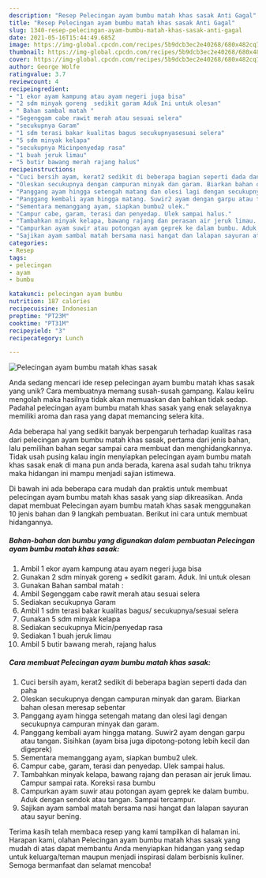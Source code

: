 ```yaml
---
description: "Resep Pelecingan ayam bumbu matah khas sasak Anti Gagal"
title: "Resep Pelecingan ayam bumbu matah khas sasak Anti Gagal"
slug: 1340-resep-pelecingan-ayam-bumbu-matah-khas-sasak-anti-gagal
date: 2021-05-16T15:44:49.685Z
image: https://img-global.cpcdn.com/recipes/5b9dcb3ec2e40268/680x482cq70/pelecingan-ayam-bumbu-matah-khas-sasak-foto-resep-utama.jpg
thumbnail: https://img-global.cpcdn.com/recipes/5b9dcb3ec2e40268/680x482cq70/pelecingan-ayam-bumbu-matah-khas-sasak-foto-resep-utama.jpg
cover: https://img-global.cpcdn.com/recipes/5b9dcb3ec2e40268/680x482cq70/pelecingan-ayam-bumbu-matah-khas-sasak-foto-resep-utama.jpg
author: George Wolfe
ratingvalue: 3.7
reviewcount: 4
recipeingredient:
- "1 ekor ayam kampung atau ayam negeri juga bisa"
- "2 sdm minyak goreng  sedikit garam Aduk Ini untuk olesan"
- " Bahan sambal matah "
- "Segenggam cabe rawit merah atau sesuai selera"
- "secukupnya Garam"
- "1 sdm terasi bakar kualitas bagus secukupnyasesuai selera"
- "5 sdm minyak kelapa"
- "secukupnya Micinpenyedap rasa"
- "1 buah jeruk limau"
- "5 butir bawang merah rajang halus"
recipeinstructions:
- "Cuci bersih ayam, kerat2 sedikit di beberapa bagian seperti dada dan paha"
- "Oleskan secukupnya dengan campuran minyak dan garam. Biarkan bahan olesan meresap sebentar"
- "Panggang ayam hingga setengah matang dan olesi lagi dengan secukupnya campuran minyak dan garam."
- "Panggang kembali ayam hingga matang. Suwir2 ayam dengan garpu atau tangan. Sisihkan (ayam bisa juga dipotong-potong lebih kecil dan digeprek)"
- "Sementara memanggang ayam, siapkan bumbu2 ulek."
- "Campur cabe, garam, terasi dan penyedap. Ulek sampai halus."
- "Tambahkan minyak kelapa, bawang rajang dan perasan air jeruk limau. Campur sampai rata. Koreksi rasa bumbu"
- "Campurkan ayam suwir atau potongan ayam geprek ke dalam bumbu. Aduk dengan sendok atau tangan. Sampai tercampur."
- "Sajikan ayam sambal matah bersama nasi hangat dan lalapan sayuran atau sayur bening."
categories:
- Resep
tags:
- pelecingan
- ayam
- bumbu

katakunci: pelecingan ayam bumbu 
nutrition: 187 calories
recipecuisine: Indonesian
preptime: "PT23M"
cooktime: "PT31M"
recipeyield: "3"
recipecategory: Lunch

---
```



![Pelecingan ayam bumbu matah khas sasak](https://img-global.cpcdn.com/recipes/5b9dcb3ec2e40268/680x482cq70/pelecingan-ayam-bumbu-matah-khas-sasak-foto-resep-utama.jpg)

Anda sedang mencari ide resep pelecingan ayam bumbu matah khas sasak yang unik? Cara membuatnya memang susah-susah gampang. Kalau keliru mengolah maka hasilnya tidak akan memuaskan dan bahkan tidak sedap. Padahal pelecingan ayam bumbu matah khas sasak yang enak selayaknya memiliki aroma dan rasa yang dapat memancing selera kita.



Ada beberapa hal yang sedikit banyak berpengaruh terhadap kualitas rasa dari pelecingan ayam bumbu matah khas sasak, pertama dari jenis bahan, lalu pemilihan bahan segar sampai cara membuat dan menghidangkannya. Tidak usah pusing kalau ingin menyiapkan pelecingan ayam bumbu matah khas sasak enak di mana pun anda berada, karena asal sudah tahu triknya maka hidangan ini mampu menjadi sajian istimewa.


Di bawah ini ada beberapa cara mudah dan praktis untuk membuat pelecingan ayam bumbu matah khas sasak yang siap dikreasikan. Anda dapat membuat Pelecingan ayam bumbu matah khas sasak menggunakan 10 jenis bahan dan 9 langkah pembuatan. Berikut ini cara untuk membuat hidangannya.

<!--inarticleads1-->

##### Bahan-bahan dan bumbu yang digunakan dalam pembuatan Pelecingan ayam bumbu matah khas sasak:

1. Ambil 1 ekor ayam kampung atau ayam negeri juga bisa
1. Gunakan 2 sdm minyak goreng + sedikit garam. Aduk. Ini untuk olesan
1. Gunakan  Bahan sambal matah :
1. Ambil Segenggam cabe rawit merah atau sesuai selera
1. Sediakan secukupnya Garam
1. Ambil 1 sdm terasi bakar kualitas bagus/ secukupnya/sesuai selera
1. Gunakan 5 sdm minyak kelapa
1. Sediakan secukupnya Micin/penyedap rasa
1. Sediakan 1 buah jeruk limau
1. Ambil 5 butir bawang merah, rajang halus




<!--inarticleads2-->

##### Cara membuat Pelecingan ayam bumbu matah khas sasak:

1. Cuci bersih ayam, kerat2 sedikit di beberapa bagian seperti dada dan paha
1. Oleskan secukupnya dengan campuran minyak dan garam. Biarkan bahan olesan meresap sebentar
1. Panggang ayam hingga setengah matang dan olesi lagi dengan secukupnya campuran minyak dan garam.
1. Panggang kembali ayam hingga matang. Suwir2 ayam dengan garpu atau tangan. Sisihkan (ayam bisa juga dipotong-potong lebih kecil dan digeprek)
1. Sementara memanggang ayam, siapkan bumbu2 ulek.
1. Campur cabe, garam, terasi dan penyedap. Ulek sampai halus.
1. Tambahkan minyak kelapa, bawang rajang dan perasan air jeruk limau. Campur sampai rata. Koreksi rasa bumbu
1. Campurkan ayam suwir atau potongan ayam geprek ke dalam bumbu. Aduk dengan sendok atau tangan. Sampai tercampur.
1. Sajikan ayam sambal matah bersama nasi hangat dan lalapan sayuran atau sayur bening.




Terima kasih telah membaca resep yang kami tampilkan di halaman ini. Harapan kami, olahan Pelecingan ayam bumbu matah khas sasak yang mudah di atas dapat membantu Anda menyiapkan hidangan yang sedap untuk keluarga/teman maupun menjadi inspirasi dalam berbisnis kuliner. Semoga bermanfaat dan selamat mencoba!
